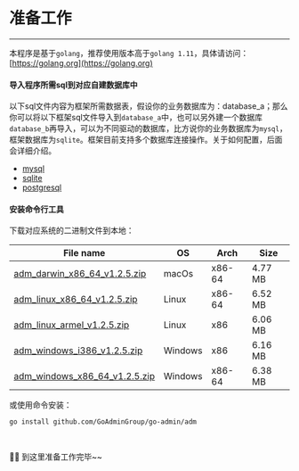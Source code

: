 # 准备工作
---

本程序是基于```golang```，推荐使用版本高于```golang 1.11```，具体请访问：[https://golang.org](https://golang.org)

#### 导入程序所需sql到对应<strong>自建数据库</strong>中

以下sql文件内容为框架所需数据表，假设你的业务数据库为：database_a；那么你可以将以下框架sql文件导入到```database_a```中，也可以另外建一个数据库```database_b```再导入，可以为不同驱动的数据库，比方说你的业务数据库为```mysql```，框架数据库为```sqlite```。框架目前支持多个数据库连接操作。关于如何配置，后面会详细介绍。

- [mysql](https://raw.githubusercontent.com/GoAdminGroup/go-admin/master/data/admin.sql)
- [sqlite](https://raw.githubusercontent.com/GoAdminGroup/go-admin/master/data/admin.db)
- [postgresql](https://raw.githubusercontent.com/GoAdminGroup/go-admin/master/data/admin.pgsql)

#### 安装命令行工具

下载对应系统的二进制文件到本地：

|  File name   | OS  | Arch  | Size  |
|  ----  | ----  | ----  |----  |
| [adm_darwin_x86_64_v1.2.5.zip](http://file.go-admin.cn/go_admin/cli/v1_2_5/adm_darwin_x86_64_v1.2.5.zip)  | macOs | x86-64 | 4.77 MB
| [adm_linux_x86_64_v1.2.5.zip](http://file.go-admin.cn/go_admin/cli/v1_2_5/adm_linux_x86_64_v1.2.5.zip)  | Linux | x86-64   | 6.52 MB
| [adm_linux_armel_v1.2.5.zip](http://file.go-admin.cn/go_admin/cli/v1_2_5/adm_linux_armel_v1.2.5.zip)  | Linux | x86   | 6.06 MB
| [adm_windows_i386_v1.2.5.zip](http://file.go-admin.cn/go_admin/cli/v1_2_5/adm_windows_i386_v1.2.5.zip)  | Windows | x86  |6.16 MB
| [adm_windows_x86_64_v1.2.5.zip](http://file.go-admin.cn/go_admin/cli/v1_2_5/adm_windows_x86_64_v1.2.5.zip)  | Windows | x86-64   |6.38 MB



或使用命令安装：

```
go install github.com/GoAdminGroup/go-admin/adm
```

<br>

🍺🍺 到这里准备工作完毕~~